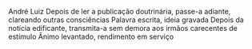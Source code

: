 André Luiz
Depois de ler a publicação doutrinária, passe-a adiante, clareando outras consciências
Palavra escrita, ideia gravada
Depois da notícia edificante, transmita-a sem demora aos irmãos carecentes de estímulo
Ânimo levantado, rendimento em serviço
